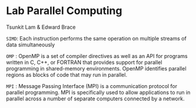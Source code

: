 # Lab Parallel Computing

Tsunkit Lam & Edward Brace


`SIMD`: Each instruction performs the same operation on
        multiple streams of data simultaneously

`OMP` : OpenMP is a set of compiler directives as well as an API for
        programs written in C, C++, or FORTRAN that provides support 
        for parallel programming in shared-memory environments. 
        OpenMP identifies parallel regions as blocks of code that may 
        run in parallel.


`MPI` : Message Passing Interface (MPI) is a communication protocol for 
        parallel programming. MPI is specifically used to allow applications 
        to run in parallel across a number of separate computers connected 
        by a network.